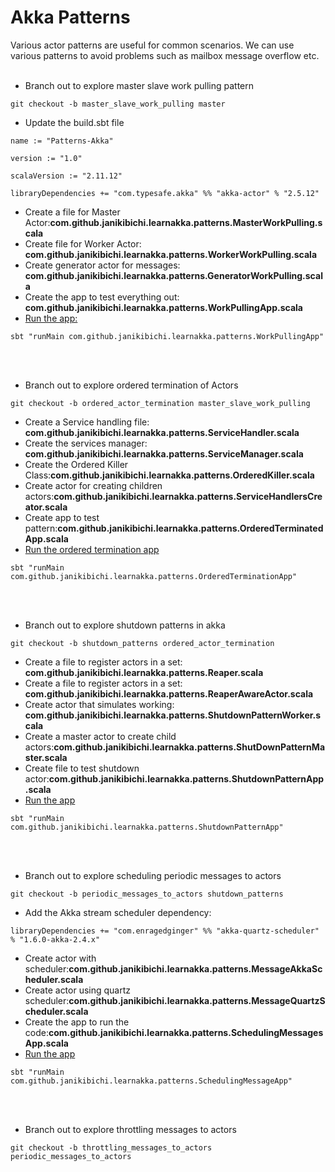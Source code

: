 # Akka Patterns
Various actor patterns are useful for common scenarios. 
We can use various patterns to avoid problems such as mailbox message overflow etc.
<br><br>
- Branch out to explore master slave work pulling pattern
````
git checkout -b master_slave_work_pulling master
````
- Update the build.sbt file
````
name := "Patterns-Akka"

version := "1.0"

scalaVersion := "2.11.12"

libraryDependencies += "com.typesafe.akka" %% "akka-actor" % "2.5.12"
````
- Create a file for Master Actor:<b>com.github.janikibichi.learnakka.patterns.MasterWorkPulling.scala</b>
- Create file for Worker Actor: <b>com.github.janikibichi.learnakka.patterns.WorkerWorkPulling.scala</b>
- Create generator actor for messages: <b>com.github.janikibichi.learnakka.patterns.GeneratorWorkPulling.scala</b>
- Create the app to test everything out: <b>com.github.janikibichi.learnakka.patterns.WorkPullingApp.scala</b>
- [Run the app:](https://asciinema.org/a/BNLknFXJHZVWekSqBsZzVbJHC)
````
sbt "runMain com.github.janikibichi.learnakka.patterns.WorkPullingApp"
````
<br><br>
- Branch out to explore ordered termination of Actors
````
git checkout -b ordered_actor_termination master_slave_work_pulling
````
- Create a Service handling file: <b>com.github.janikibichi.learnakka.patterns.ServiceHandler.scala</b>
- Create the services manager: <b>com.github.janikibichi.learnakka.patterns.ServiceManager.scala</b>
- Create the Ordered Killer Class:<b>com.github.janikibichi.learnakka.patterns.OrderedKiller.scala</b>
- Create actor for creating children actors:<b>com.github.janikibichi.learnakka.patterns.ServiceHandlersCreator.scala</b>
- Create app to test pattern:<b>com.github.janikibichi.learnakka.patterns.OrderedTerminatedApp.scala</b>
- [Run the ordered termination app](https://asciinema.org/a/zloc8j8kZzm9lGnIOhvv5RB7g)
````
sbt "runMain com.github.janikibichi.learnakka.patterns.OrderedTerminationApp"
````
<br><br>
- Branch out to explore shutdown patterns in akka
````
git checkout -b shutdown_patterns ordered_actor_termination
````
- Create a file to register actors in a set: <b>com.github.janikibichi.learnakka.patterns.Reaper.scala</b>
- Create a file to register actors in a set: <b>com.github.janikibichi.learnakka.patterns.ReaperAwareActor.scala</b>
- Create actor that simulates working: <b>com.github.janikibichi.learnakka.patterns.ShutdownPatternWorker.scala</b>
- Create a master actor to create child actors:<b>com.github.janikibichi.learnakka.patterns.ShutDownPatternMaster.scala</b>
- Create file to test shutdown actor:<b>com.github.janikibichi.learnakka.patterns.ShutdownPatternApp.scala</b>
- [Run the app]()
````
sbt "runMain com.github.janikibichi.learnakka.patterns.ShutdownPatternApp"
````
<br><br>
- Branch out to explore scheduling periodic messages to actors
````
git checkout -b periodic_messages_to_actors shutdown_patterns
````
- Add the Akka stream scheduler dependency:
````
libraryDependencies += "com.enragedginger" %% "akka-quartz-scheduler" % "1.6.0-akka-2.4.x"
````
- Create actor with scheduler:<b>com.github.janikibichi.learnakka.patterns.MessageAkkaScheduler.scala</b>
- Create actor using quartz scheduler:<b>com.github.janikibichi.learnakka.patterns.MessageQuartzScheduler.scala</b>
- Create the app to run the code:<b>com.github.janikibichi.learnakka.patterns.SchedulingMessagesApp.scala</b>
- [Run the app]()
````
sbt "runMain com.github.janikibichi.learnakka.patterns.SchedulingMessageApp"
````
<br><br>
- Branch out to explore throttling messages to actors
````
git checkout -b throttling_messages_to_actors periodic_messages_to_actors
````

